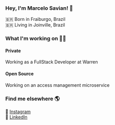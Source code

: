 ### Hey, I'm Marcelo Savian! 👋

🇧🇷 Born in Fraiburgo, Brazil <br>
🇧🇷 Living in Joinville, Brazil

### What I'm working on 👨‍💻

#### Private
Working as a FullStack Developer at Warren

#### Open Source
Working on an access management microservice

### Find me elsewhere 🌎

📸 [Instagram](https://instagram.com/marcelosavian) <br>
💼 [LinkedIn](https://www.linkedin.com/in/marcelo-savian-98927715b/) <br>
